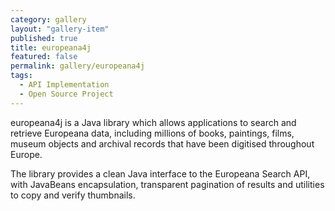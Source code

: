 ```yaml
---
category: gallery
layout: "gallery-item"
published: true
title: europeana4j
featured: false
permalink: gallery/europeana4j
tags: 
  - API Implementation
  - Open Source Project
---
```


europeana4j is a Java library which allows applications to search and retrieve Europeana data, including millions of books, paintings, films, museum objects and archival records that have been digitised throughout Europe.

The library provides a clean Java interface to the Europeana Search API, with JavaBeans encapsulation, transparent pagination of results and utilities to copy and verify thumbnails.